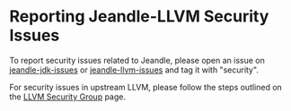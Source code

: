 # Reporting Jeandle-LLVM Security Issues

To report security issues related to Jeandle, please open an issue on [jeandle-jdk-issues](https://github.com/jeandle/jeandle-jdk/issues) or [jeandle-llvm-issues](https://github.com/jeandle/jeandle-llvm/issues) and tag it with "security".

For security issues in upstream LLVM, please follow the steps outlined on the
[LLVM Security Group](https://llvm.org/docs/Security.html#how-to-report-a-security-issue)
page.
